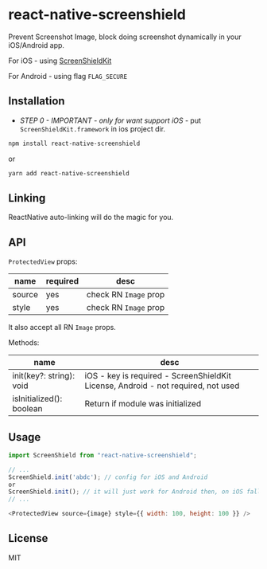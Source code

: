 # react-native-screenshield

Prevent Screenshot Image, block doing screenshot dynamically in your iOS/Android app.

For iOS - using [ScreenShieldKit](https://screenshieldkit.com/)

For Android - using flag `FLAG_SECURE`

## Installation

* *STEP 0 - IMPORTANT - only for want support iOS* - put `ScreenShieldKit.framework` in ios project dir.

```sh
npm install react-native-screenshield
```

or

```sh
yarn add react-native-screenshield
```

## Linking

ReactNative auto-linking will do the magic for you.

## API

`ProtectedView` props:

| name  |  required | desc |
|---|---|---|
| source | yes| check RN `Image` prop |
| style | yes| check RN `Image` prop |

It also accept all RN `Image` props.

Methods:

| name  |  desc |
|---|---|
|  init(key?: string): void | iOS - key is required - ScreenShieldKit License, Android - not required, not used|
| isInitialized(): boolean  | Return if module was initialized |


## Usage

```js
import ScreenShield from "react-native-screenshield";

// ...
ScreenShield.init('abdc'); // config for iOS and Android
or
ScreenShield.init(); // it will just work for Android then, on iOS fallback `Image` component will be used for `ProtectedView`
// ...

<ProtectedView source={image} style={{ width: 100, height: 100 }} />
```

## License

MIT
